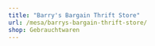 ```yaml
---
title: "Barry's Bargain Thrift Store"
url: /mesa/barrys-bargain-thrift-store/
shop: Gebrauchtwaren
---
```

